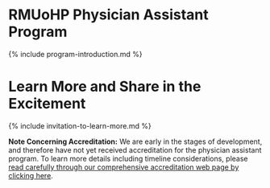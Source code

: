 # RMUoHP Physician Assistant Program

{% include program-introduction.md %}

# Learn More and Share in the Excitement

{% include invitation-to-learn-more.md %}

<p class="message">

<strong>Note Concerning Accreditation:</strong>  We are early in the stages of development, and therefore have not yet received accreditation for the physician assistant program. To learn more details including timeline considerations, please <a href="/accreditation">read carefully through our comprehensive accreditation web page by clicking here</a>.

</p>





